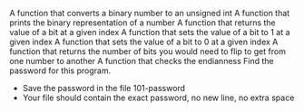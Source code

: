 A function that converts a binary number to an unsigned int
A function that prints the binary representation of a number
A function that returns the value of a bit at a given index
A function that sets the value of a bit to 1 at a given index
A function that sets the value of a bit to 0 at a given index
A function that returns the number of bits you would need to flip to get from one number to another
A function that checks the endianness
Find the password for this program.

- Save the password in the file 101-password
- Your file should contain the exact password, no new line, no extra space
